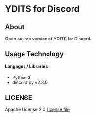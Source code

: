 
# YDITS for Discord

## About

Open source version of YDITS for Discord.

## Usage Technology

#### Langages / Libraries
- Python 3
- discord.py v2.3.0

## LICENSE
Apache License 2.0
[License file](https://github.com/yone1130/YoneDiscordBotServerAdministrator/blob/main/LICENSE)
